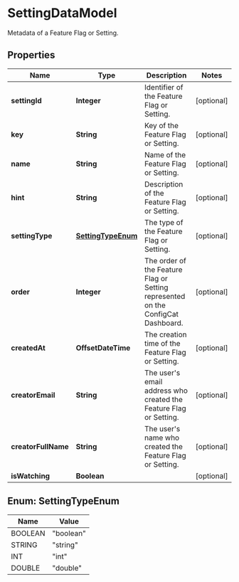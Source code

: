 

# SettingDataModel

Metadata of a Feature Flag or Setting.

## Properties

| Name | Type | Description | Notes |
|------------ | ------------- | ------------- | -------------|
|**settingId** | **Integer** | Identifier of the Feature Flag or Setting. |  [optional] |
|**key** | **String** | Key of the Feature Flag or Setting. |  [optional] |
|**name** | **String** | Name of the Feature Flag or Setting. |  [optional] |
|**hint** | **String** | Description of the Feature Flag or Setting. |  [optional] |
|**settingType** | [**SettingTypeEnum**](#SettingTypeEnum) | The type of the Feature Flag or Setting. |  [optional] |
|**order** | **Integer** | The order of the Feature Flag or Setting represented on the ConfigCat Dashboard. |  [optional] |
|**createdAt** | **OffsetDateTime** | The creation time of the Feature Flag or Setting. |  [optional] |
|**creatorEmail** | **String** | The user&#39;s email address who created the Feature Flag or Setting. |  [optional] |
|**creatorFullName** | **String** | The user&#39;s name who created the Feature Flag or Setting. |  [optional] |
|**isWatching** | **Boolean** |  |  [optional] |



## Enum: SettingTypeEnum

| Name | Value |
|---- | -----|
| BOOLEAN | &quot;boolean&quot; |
| STRING | &quot;string&quot; |
| INT | &quot;int&quot; |
| DOUBLE | &quot;double&quot; |



